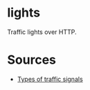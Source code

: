# lights
Traffic lights over HTTP.

# Sources 
* [Types of traffic signals](https://www.greenlighttrafficengineering.com/blog/a-guide-to-types-of-traffic-signals)